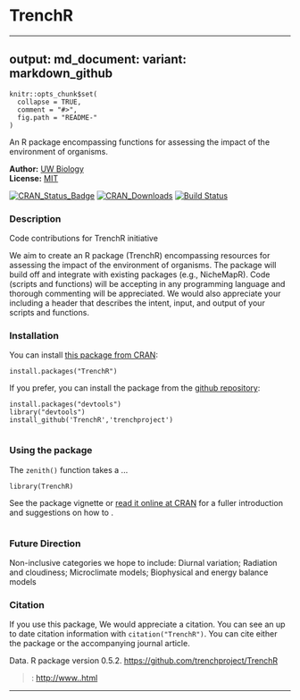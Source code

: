 # TrenchR
---
output:
  md_document:
    variant: markdown_github
---

<!-- README.md is generated from README.Rmd. Please edit that file -->

```{r, echo = FALSE}
knitr::opts_chunk$set(
  collapse = TRUE,
  comment = "#>",
  fig.path = "README-"
)
```
An R package encompassing functions for assessing the impact of the environment of organisms.

**Author:** [UW Biology](http://uw.edu)<br>
**License:** [MIT](http://opensource.org/licenses/MIT)<br>

[![CRAN_Status_Badge](http://www.r-pkg.org/badges/version/TrenchR)](http://cran.r-project.org/package=TrenchR)
[![CRAN_Downloads](http://cranlogs.r-pkg.org/badges/grand-total/TrenchR)](http://cran.r-project.org/package=TrenchR)
[![Build Status]()]() 


### Description

Code contributions for TrenchR initiative

We aim to create an R package (TrenchR) encompassing resources for assessing the impact of the environment of organisms.  The package will build off and integrate with existing packages (e.g., NicheMapR).  Code (scripts and functions) will be accepting in any programming language and thorough commenting will be appreciated.  We would also appreciate your including a header that describes the intent, input, and output of your scripts and functions. 

### Installation

You can install [this package from CRAN](http://cran.r-project.org/package=TrenchR):

```{r eval=FALSE}
install.packages("TrenchR")
```

If you prefer, you can install the package from the [github repository](https://github.com/trenchproject/TrenchR):

```{r eval=FALSE}
install.packages("devtools")
library("devtools")
install_github('TrenchR','trenchproject')
                 
```

### Using the package

The `zenith()` function takes a ...

```{r}
library(TrenchR)

```

See the package vignette or [read it online at CRAN](https://cran.rstudio.com/web/packages/) for a fuller introduction and suggestions on how to .

```{r eval=FALSE}

```

### Future Direction

Non-inclusive categories we hope to include:
Diurnal variation;
Radiation and cloudiness;
Microclimate models;
Biophysical and energy balance models

### Citation

If you use this package, We would appreciate a citation. You can see an up to date citation information with `citation("TrenchR")`. You can cite either the package or the accompanying journal article.

> 
  Data. R package version 0.5.2. <https://github.com/trenchproject/TrenchR>

> : <http://www..html>

------------------------------------------------------------------------


